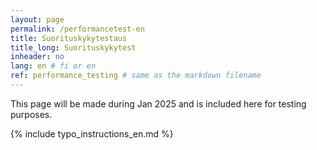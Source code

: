 ```yaml
---
layout: page
permalink: /performancetest-en
title: Suorituskykytestaus
title_long: Suorituskykytest
inheader: no
lang: en # fi or en
ref: performance_testing # same as the markdown filename
---
```

This page will be made during Jan 2025 and is included here for testing purposes. 


{% include typo_instructions_en.md %}
